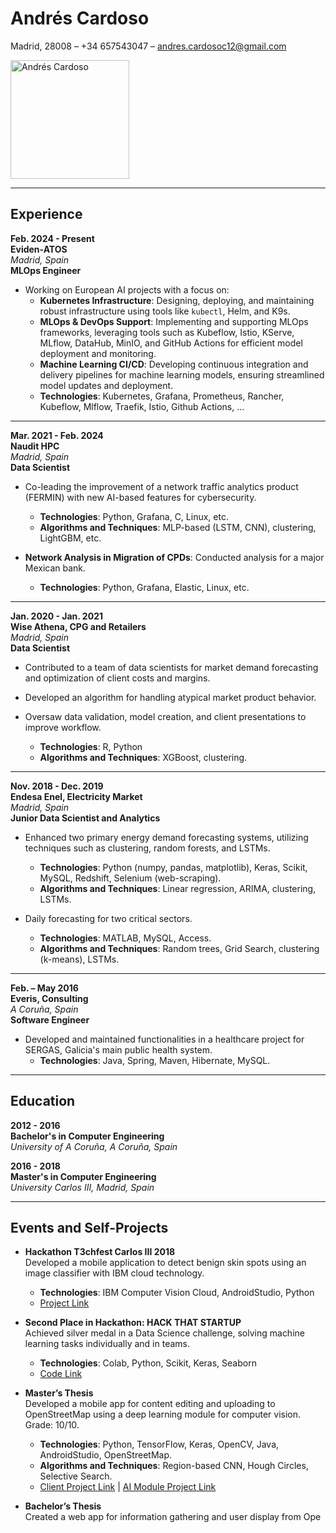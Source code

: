 # Andrés Cardoso
Madrid, 28008 – +34 657543047 – [andres.cardosoc12@gmail.com](mailto:andres.cardosoc12@gmail.com)

<img src="https://github.com/user-attachments/assets/d171df8c-3765-451e-911f-194cb6744734" alt="Andrés Cardoso" width="190"/>

---

## Experience

**Feb. 2024 - Present**  
**Eviden-ATOS**  
_Madrid, Spain_  
**MLOps Engineer**

- Working on European AI projects with a focus on:
  - **Kubernetes Infrastructure**: Designing, deploying, and maintaining robust infrastructure using tools like `kubectl`, Helm, and K9s.
  - **MLOps & DevOps Support**: Implementing and supporting MLOps frameworks, leveraging tools such as Kubeflow, Istio, KServe, MLflow, DataHub, MinIO, and GitHub Actions for efficient model deployment and monitoring.
  - **Machine Learning CI/CD**: Developing continuous integration and delivery pipelines for machine learning models, ensuring streamlined model updates and deployment.
  - **Technologies**: Kubernetes, Grafana, Prometheus, Rancher, Kubeflow, Mlflow, Traefik, Istio, Github Actions, ...

---

**Mar. 2021 - Feb. 2024**  
**Naudit HPC**  
_Madrid, Spain_  
**Data Scientist**

- Co-leading the improvement of a network traffic analytics product (FERMIN) with new AI-based features for cybersecurity.
  - **Technologies**: Python, Grafana, C, Linux, etc.
  - **Algorithms and Techniques**: MLP-based (LSTM, CNN), clustering, LightGBM, etc.

- **Network Analysis in Migration of CPDs**: Conducted analysis for a major Mexican bank.
  - **Technologies**: Python, Grafana, Elastic, Linux, etc.

---

**Jan. 2020 - Jan. 2021**  
**Wise Athena, CPG and Retailers**  
_Madrid, Spain_  
**Data Scientist**

- Contributed to a team of data scientists for market demand forecasting and optimization of client costs and margins.
- Developed an algorithm for handling atypical market product behavior.
- Oversaw data validation, model creation, and client presentations to improve workflow.

  - **Technologies**: R, Python
  - **Algorithms and Techniques**: XGBoost, clustering.

---

**Nov. 2018 - Dec. 2019**  
**Endesa Enel, Electricity Market**  
_Madrid, Spain_  
**Junior Data Scientist and Analytics**

- Enhanced two primary energy demand forecasting systems, utilizing techniques such as clustering, random forests, and LSTMs.
  - **Technologies**: Python (numpy, pandas, matplotlib), Keras, Scikit, MySQL, Redshift, Selenium (web-scraping).
  - **Algorithms and Techniques**: Linear regression, ARIMA, clustering, LSTMs.

- Daily forecasting for two critical sectors.
  - **Technologies**: MATLAB, MySQL, Access.
  - **Algorithms and Techniques**: Random trees, Grid Search, clustering (k-means), LSTMs.

---

**Feb. – May 2016**  
**Everis, Consulting**  
_A Coruña, Spain_  
**Software Engineer**

- Developed and maintained functionalities in a healthcare project for SERGAS, Galicia's main public health system.
  - **Technologies**: Java, Spring, Maven, Hibernate, MySQL.

---

## Education

**2012 - 2016**  
**Bachelor's in Computer Engineering**  
_University of A Coruña, A Coruña, Spain_

**2016 - 2018**  
**Master's in Computer Engineering**  
_University Carlos III, Madrid, Spain_

---

## Events and Self-Projects

- **Hackathon T3chfest Carlos III 2018**  
  Developed a mobile application to detect benign skin spots using an image classifier with IBM cloud technology.
  - **Technologies**: IBM Computer Vision Cloud, AndroidStudio, Python
  - [Project Link](#)

- **Second Place in Hackathon: HACK THAT STARTUP**  
  Achieved silver medal in a Data Science challenge, solving machine learning tasks individually and in teams.
  - **Technologies**: Colab, Python, Scikit, Keras, Seaborn
  - [Code Link](#)

- **Master’s Thesis**  
  Developed a mobile app for content editing and uploading to OpenStreetMap using a deep learning module for computer vision.  
  Grade: 10/10.
  - **Technologies**: Python, TensorFlow, Keras, OpenCV, Java, AndroidStudio, OpenStreetMap.
  - **Algorithms and Techniques**: Region-based CNN, Hough Circles, Selective Search.
  - [Client Project Link](#) | [AI Module Project Link](#)

- **Bachelor’s Thesis**  
  Created a web app for information gathering and user display from Ope

